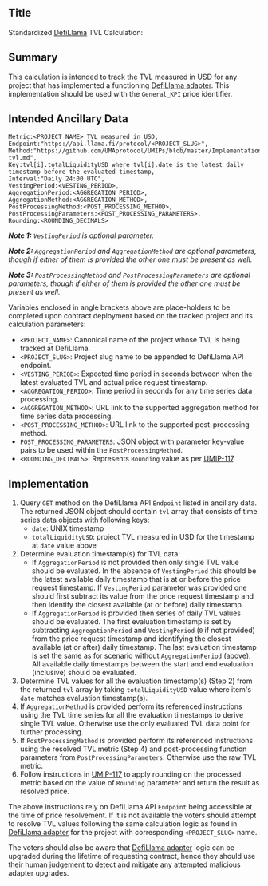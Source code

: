 ## Title

Standardized [DefiLlama](https://defillama.com/) TVL Calculation:

## Summary

This calculation is intended to track the TVL measured in USD for any project that has implemented a functioning [DefiLlama adapter](https://github.com/DefiLlama/DefiLlama-Adapters/tree/main/projects). This implementation should be used with the `General_KPI` price identifier.

## Intended Ancillary Data

```
Metric:<PROJECT_NAME> TVL measured in USD,
Endpoint:"https://api.llama.fi/protocol/<PROJECT_SLUG>",
Method:"https://github.com/UMAprotocol/UMIPs/blob/master/Implementations/defillama-tvl.md",
Key:tvl[i].totalLiquidityUSD where tvl[i].date is the latest daily timestamp before the evaluated timestamp,
Interval:"Daily 24:00 UTC",
VestingPeriod:<VESTING_PERIOD>,
AggregationPeriod:<AGGREGATION_PERIOD>,
AggregationMethod:<AGGREGATION_METHOD>,
PostProcessingMethod:<POST_PROCESSING_METHOD>,
PostProcessingParameters:<POST_PROCESSING_PARAMETERS>,
Rounding:<ROUNDING_DECIMALS>
```

***Note 1:** `VestingPeriod` is optional parameter.*

***Note 2:** `AggregationPeriod` and `AggregationMethod` are optional parameters, though if either of them is provided the other one must be present as well.*

***Note 3:** `PostProcessingMethod` and `PostProcessingParameters` are optional parameters, though if either of them is provided the other one must be present as well.*

Variables enclosed in angle brackets above are place-holders to be completed upon contract deployment based on the tracked project and its calculation parameters:

- `<PROJECT_NAME>`: Canonical name of the project whose TVL is being tracked at DefiLlama.
- `<PROJECT_SLUG>`: Project slug name to be appended to DefiLlama API endpoint.
- `<VESTING_PERIOD>`: Expected time period in seconds between when the latest evaluated TVL and actual price request timestamp.
- `<AGGREGATION_PERIOD>`: Time period in seconds for any time series data processing.
- `<AGGREGATION_METHOD>`: URL link to the supported aggregation method for time series data processing.
- `<POST_PROCESSING_METHOD>`: URL link to the supported post-processing method.
- `POST_PROCESSING_PARAMETERS`: JSON object with parameter key-value pairs to be used within the `PostProcessingMethod`.
- `<ROUNDING_DECIMALS>`: Represents `Rounding` value as per [UMIP-117](https://github.com/UMAprotocol/UMIPs/blob/master/UMIPs/umip-117.md).


## Implementation

1. Query `GET` method on the DefiLlama API `Endpoint` listed in ancillary data. The returned JSON object should contain `tvl` array that consists of time series data objects with following keys:
    - `date`: UNIX timestamp
    - `totalLiquidityUSD`: project TVL measured in USD for the timestamp at `date` value above
2. Determine evaluation timestamp(s) for TVL data:
    - If `AggregationPeriod` is not provided then only single TVL value should be evaluated. In the absence of `VestingPeriod` this should be the latest available daily timestamp that is at or before the price request timestamp. If `VestingPeriod` parameter was provided one should first subtract its value from the price request timestamp and then identify the closest available (at or before) daily timestamp.
    - If `AggregationPeriod` is provided then series of daily TVL values should be evaluated. The first evaluation timestamp is set by subtracting `AggregationPeriod` and `VestingPeriod` (`0` if not provided) from the price request timestamp and identifying the closest available (at or after) daily timestamp. The last evaluation timestamp is set the same as for scenario without `AggregationPeriod` (above). All available daily timestamps between the start and end evaluation (inclusive) should be evaluated.
3. Determine TVL values for all the evaluation timestamp(s) (Step 2) from the returned `tvl` array by taking `totalLiquidityUSD` value where item's `date` matches evaluation timestamp(s).
4. If `AggregationMethod` is provided perform its referenced instructions using the TVL time series for all the evaluation timestamps to derive single TVL value. Otherwise use the only evaluated TVL data point for further processing.
5. If `PostProcessingMethod` is provided perform its referenced instructions using the resolved TVL metric (Step 4) and post-processing function parameters from `PostProcessingParameters`. Otherwise use the raw TVL metric.
6. Follow instructions in [UMIP-117](https://github.com/UMAprotocol/UMIPs/blob/master/UMIPs/umip-117.md) to apply rounding on the processed metric based on the value of `Rounding` parameter and return the result as resolved price.

The above instructions rely on DefiLlama API `Endpoint` being accessible at the time of price resolvement. If it is not available the voters should attempt to resolve TVL values following the same calculation logic as found in [DefiLlama adapter](https://github.com/DefiLlama/DefiLlama-Adapters/tree/main/projects) for the project with corresponding `<PROJECT_SLUG>` name.

The voters should also be aware that [DefiLlama adapter](https://github.com/DefiLlama/DefiLlama-Adapters/tree/main/projects) logic can be upgraded during the lifetime of requesting contract, hence they should use their human judgement to detect and mitigate any attempted malicious adapter upgrades.